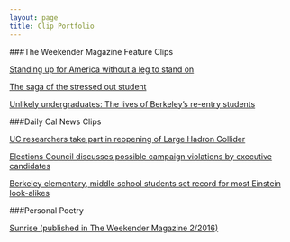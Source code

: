 ```yaml
---
layout: page
title: Clip Portfolio
---
```


###The Weekender Magazine Feature Clips

[Standing up for America without a leg to stand on](http://www.dailycal.org/2017/03/05/standing-america-without-leg-stand/)

[The saga of the stressed out student](http://www.dailycal.org/2015/11/06/the-saga-of-the-stressed-out-student/)

[Unlikely undergraduates: The lives of Berkeley’s re-entry students](http://www.dailycal.org/2015/09/25/unlikely-undergraduates-the-lives-of-berkeleys-re-entry-students/)

###Daily Cal News Clips

[UC researchers take part in reopening of Large Hadron Collider](http://www.dailycal.org/2015/04/13/uc-researchers-take-part-in-reopening-of-large-hadron-collider/)

[Elections Council discusses possible campaign violations by executive candidates](http://www.dailycal.org/2015/03/08/elections-council-discusses-possible-campaign-violations-executive-candidates/)

[Berkeley elementary, middle school students set record for most Einstein look-alikes](http://www.dailycal.org/2015/03/05/berkeley-elementary-middle-school-students-set-record-einstein-look-alikes/)

###Personal Poetry

[Sunrise (published in The Weekender Magazine 2/2016)](http://www.dailycal.org/2016/02/19/mouthful-of-brine-sunrise/)
